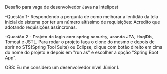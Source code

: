 Desafio para vaga de desenvolvedor Java na Intelipost

-Questão 1- Respondendo a pergunta de como melhorar a lentidão da tela inicial do sistema por ter um número altíssimo de requisições:
Acredito que adotando requisições assíncronas. 

-Questão 2 - Projeto de login com spring security, usando JPA, HsqlDb, Tomcat e JSTL. 
Para rodar o projeto faça o clone do mesmo e depois de abrir no STS(Spring Tool Suite) ou Eclipse, clique com botão direito em cima do nome do projeto e depois em "run as" e escolher a opção "Spring Boot App". 

OBS: Eu me considero um desenvolvedor nível Júnior I. 
